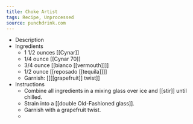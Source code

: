 ```yaml
---
title: Choke Artist
tags: Recipe, Unprocessed
source: punchdrink.com
---
```


- Description
- Ingredients
	- 1 1/2 ounces [[Cynar]]
	- 1/4 ounce [[Cynar 70]]
	- 3/4 ounce [[bianco [[vermouth]]]]
	- 1/2 ounce [[reposado [[tequila]]]]
	- Garnish: [[[[grapefruit]] twist]]
- Instructions
	- Combine all ingredients in a mixing glass over ice and [[stir]] until chilled.
	- Strain into a [[double Old-Fashioned glass]].
	- Garnish with a grapefruit twist.
	-